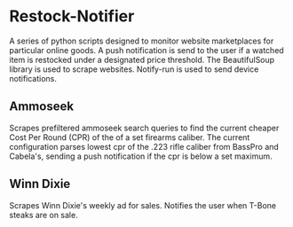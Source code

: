 ﻿# Restock-Notifier
A series of python scripts designed to monitor website marketplaces for particular online goods. A push notification is send to the user if a watched item is restocked under a designated price threshold. The BeautifulSoup library is used to scrape websites. Notify-run is used to send device notifications.

Ammoseek
----------
Scrapes prefiltered ammoseek search queries to find the current cheaper Cost Per Round (CPR) of the of a set firearms caliber. The current configuration parses lowest cpr of the .223 rifle caliber from BassPro and Cabela's, sending a push notification if the cpr is below a set maximum. 


Winn Dixie
----------
Scrapes Winn Dixie's weekly ad for sales. Notifies the user when T-Bone steaks are on sale.
